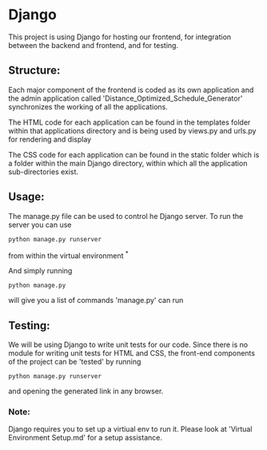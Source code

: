 # Django

This project is using Django for hosting  our frontend, for integration between the backend and frontend, and for testing.

## Structure:

Each major component of the frontend is coded as its own application and the admin application called 'Distance_Optimized_Schedule_Generator' synchronizes the working of all the applications. 

The HTML code for each application can be found in the templates folder within that applications directory and is being used by views.py and urls.py for rendering and display

The CSS code for each application can be found in the static folder which is a folder within the main Django directory, within which all the application sub-directories exist. 

## Usage:

The manage.py file can be used to control he Django server. To run the server you can use

```
python manage.py runserver
```


from within the virtual environment <sup>*</sup>

And simply running

```
python manage.py
```
will give you a list of commands 'manage.py' can run

## Testing:

We will be using Django to write unit tests for our code. Since there is no module for writing unit tests for HTML and CSS, the front-end components of the project can be 'tested' by running 

```
python manage.py runserver
```

and opening the generated link in any browser.

### Note: 
Django requires you to set up a virtiual env to run it. Please look at 'Virtual Environment Setup.md' for a setup assistance.
